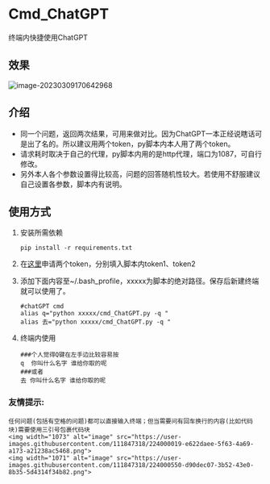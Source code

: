 # Cmd_ChatGPT
终端内快捷使用ChatGPT

## 效果

![image-20230309170642968](https://cdn.jsdelivr.net/gh/klearcc/pic/img202303091706999.png)

## 介绍

* 同一个问题，返回两次结果，可用来做对比。因为ChatGPT一本正经说瞎话可是出了名的。所以建议用两个token，py脚本内本人用了两个token。
* 请求耗时取决于自己的代理，py脚本内用的是http代理，端口为1087，可自行修改。
* 另外本人各个参数设置得比较高，问题的回答随机性较大。若使用不舒服建议自己设置各参数，脚本内有说明。

## 使用方式

1. 安装所需依赖

    ```
    pip install -r requirements.txt
    ```

    

2. 在[这里](https://platform.openai.com/account/api-keys)申请两个token，分别填入脚本内token1、token2

3. 添加下面内容至~/.bash_profile，xxxxx为脚本的绝对路径。保存后新建终端就可以使用了。

    ```
    #chatGPT cmd
    alias q="python xxxxx/cmd_ChatGPT.py -q "
    alias 去="python xxxxx/cmd_ChatGPT.py -q "
    ```

4. 终端内使用

    ```
    ###个人觉得Q键在左手边比较容易按
    q  你叫什么名字 谁给你取的呢
    ###或者
    去 你叫什么名字 谁给你取的呢
    ```
    
### 友情提示:

    任何问题(包括有空格的问题)都可以直接输入终端；但当需要问有回车换行的内容(比如代码块)需要使用三引号包裹代码块
    <img width="1073" alt="image" src="https://user-images.githubusercontent.com/111847318/224000019-e622daee-5f63-4a69-a173-a21238ac5468.png">
    <img width="1071" alt="image" src="https://user-images.githubusercontent.com/111847318/224000550-d90dec07-3b52-43e0-8b35-5d4314f34b82.png">

    
    

    
